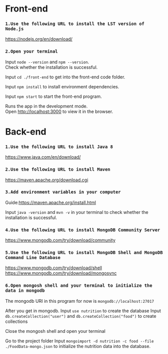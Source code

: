 # Front-end

### `1.Use the following URL to install the LST version of Node.js`

https://nodejs.org/en/download/

### `2.Open your terminal`

Input `node --version` and `npm --version`.\
Check whether the installation is successful.

Input `cd ./front-end` to get into the front-end code folder.

Input `npm install` to install environment dependencies.

Input `npm start` to start the front-end program.

Runs the app in the development mode.\
Open [http://localhost:3000](http://localhost:3000) to view it in the browser.

# Back-end

### `1.Use the following URL to install Java 8`

https://www.java.com/en/download/


### `2.Use the following URL to install Maven`

https://maven.apache.org/download.cgi

### `3.Add environment variables in your computer`
Guide:https://maven.apache.org/install.html


Input `java -version` and `mvn -v` in your terminal to check whether the installation is successful.

### `4.Use the following URL to install MongoDB Community Server`
https://www.mongodb.com/try/download/community

### `5.Use the following URL to install MongoDB Shell and MongoDB Command Line Database`
https://www.mongodb.com/try/download/shell
https://www.mongodb.com/try/download/mongosync

### `6.Open mongosh shell and your terminal to initialize the data in mongodb`
The mongodb URI in this program for now is `mongodb://localhost:27017` 

After you get in mongodb.
Input `use nutrition` to create the database
Input `db.createCollection("user")` and `db.createCollection("food")` to create collections

Close the mongosh shell and open your terminal

Go to the project folder 
Input `mongoimport -d nutrition -c food --file ./FoodData-mongo.json` to initialize the nutrition data into the database.



